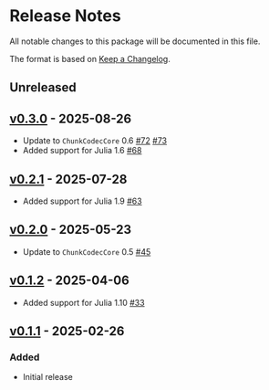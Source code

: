 # Release Notes

All notable changes to this package will be documented in this file.

The format is based on [Keep a Changelog](https://keepachangelog.com/en/1.0.0/).

## Unreleased

## [v0.3.0](https://github.com/JuliaIO/ChunkCodecs.jl/tree/LibZlib-v0.3.0) - 2025-08-26

- Update to `ChunkCodecCore` 0.6 [#72](https://github.com/JuliaIO/ChunkCodecs.jl/pull/72) [#73](https://github.com/JuliaIO/ChunkCodecs.jl/pull/73)
- Added support for Julia 1.6 [#68](https://github.com/JuliaIO/ChunkCodecs.jl/pull/68)

## [v0.2.1](https://github.com/JuliaIO/ChunkCodecs.jl/tree/LibZlib-v0.2.1) - 2025-07-28

- Added support for Julia 1.9 [#63](https://github.com/JuliaIO/ChunkCodecs.jl/pull/63)

## [v0.2.0](https://github.com/JuliaIO/ChunkCodecs.jl/tree/LibZlib-v0.2.0) - 2025-05-23

- Update to `ChunkCodecCore` 0.5 [#45](https://github.com/JuliaIO/ChunkCodecs.jl/pull/45)

## [v0.1.2](https://github.com/JuliaIO/ChunkCodecs.jl/tree/LibZlib-v0.1.2) - 2025-04-06

- Added support for Julia 1.10 [#33](https://github.com/JuliaIO/ChunkCodecs.jl/pull/33)

## [v0.1.1](https://github.com/JuliaIO/ChunkCodecs.jl/tree/LibZlib-v0.1.1) - 2025-02-26

### Added

- Initial release
